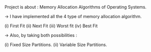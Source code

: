 Project is about : Memory Allocation Algorithms of Operating Systems.

-> I have implemented all the 4 type of memory allocation algorithm.

(i) First Fit
(ii) Next Fit
(iii) Worst fit
(iv) Best Fit

-> Also, by taking both possibilities :

(i) Fixed Size Partitions.
(ii) Variable Size Partitions.
